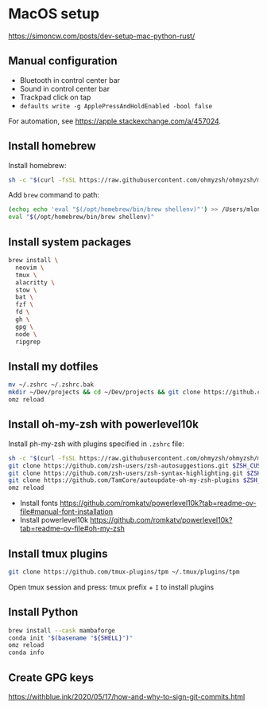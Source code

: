 # MacOS setup

https://simoncw.com/posts/dev-setup-mac-python-rust/

## Manual configuration

* Bluetooth in control center bar
* Sound in control center bar
* Trackpad click on tap
* `defaults write -g ApplePressAndHoldEnabled -bool false` 

For automation, see https://apple.stackexchange.com/a/457024.

## Install homebrew

Install homebrew:

```bash
sh -c "$(curl -fsSL https://raw.githubusercontent.com/ohmyzsh/ohmyzsh/master/tools/install.sh)"
```

Add `brew` command to path:

```bash
(echo; echo 'eval "$(/opt/homebrew/bin/brew shellenv)"') >> /Users/mloning/.zprofile 
eval "$(/opt/homebrew/bin/brew shellenv)"
``` 

## Install system packages

```bash
brew install \
  neovim \
  tmux \
  alacritty \
  stow \
  bat \
  fzf \
  fd \
  gh \
  gpg \
  node \
  ripgrep
```

## Install my dotfiles

```bash
mv ~/.zshrc ~/.zshrc.bak
mkdir ~/Dev/projects && cd ~/Dev/projects && git clone https://github.com/mloning/dotfiles.git && cd dotfiles && make create
omz reload
```

## Install oh-my-zsh with powerlevel10k

Install ph-my-zsh with plugins specified in `.zshrc` file:

```bash
sh -c "$(curl -fsSL https://raw.githubusercontent.com/ohmyzsh/ohmyzsh/master/tools/install.sh)"
git clone https://github.com/zsh-users/zsh-autosuggestions.git $ZSH_CUSTOM//plugins/zsh-autosuggestions
git clone https://github.com/zsh-users/zsh-syntax-highlighting.git $ZSH_CUSTOM/plugins/zsh-syntax-highlighting
git clone https://github.com/TamCore/autoupdate-oh-my-zsh-plugins $ZSH_CUSTOM/plugins/autoupdate
omz reload
```

* Install fonts https://github.com/romkatv/powerlevel10k?tab=readme-ov-file#manual-font-installation
* Install powerlevel10k https://github.com/romkatv/powerlevel10k?tab=readme-ov-file#oh-my-zsh

## Install tmux plugins

```bash
git clone https://github.com/tmux-plugins/tpm ~/.tmux/plugins/tpm
```

Open tmux session and press: tmux prefix + `I` to install plugins 

## Install Python

```bash
brew install --cask mambaforge
conda init "$(basename "${SHELL}")"
omz reload
conda info
```

## Create GPG keys

https://withblue.ink/2020/05/17/how-and-why-to-sign-git-commits.html

